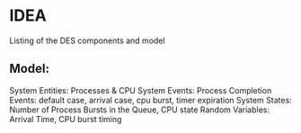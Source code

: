 IDEA
======

Listing of the DES components and model

Model:
---------------
System Entities: Processes & CPU
System Events: Process Completion
Events: default case, arrival case, cpu burst, timer expiration
System States: Number of Process Bursts in the Queue, CPU state
Random Variables: Arrival Time, CPU burst timing
